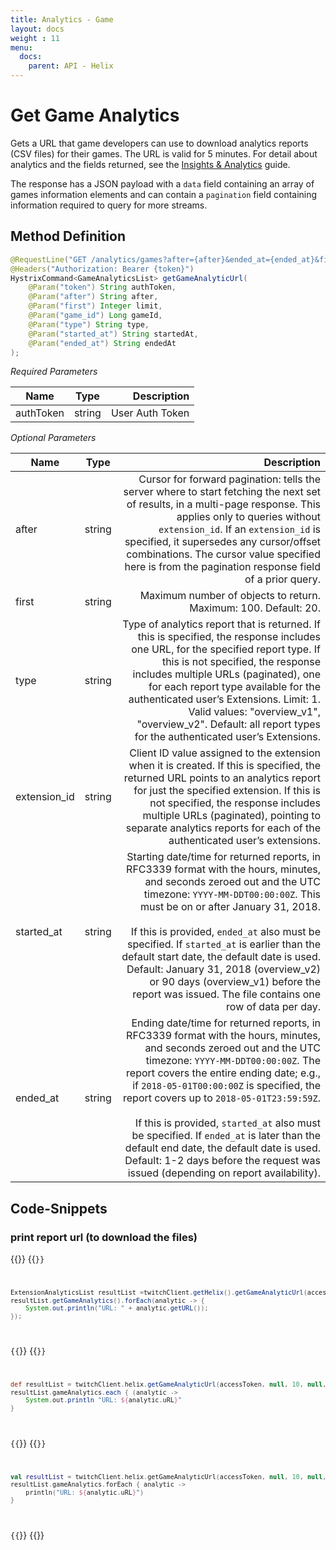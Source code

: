 ```yaml
---
title: Analytics - Game
layout: docs
weight : 11
menu: 
  docs:
    parent: API - Helix
---
```


# Get Game Analytics

Gets a URL that game developers can use to download analytics reports (CSV files) for their games. The URL is valid for 5 minutes. For detail about analytics and the fields returned, see the [Insights & Analytics](https://dev.twitch.tv/docs/insights/) guide.

The response has a JSON payload with a `data` field containing an array of games information elements and can contain a `pagination` field containing information required to query for more streams.

## Method Definition

```java
@RequestLine("GET /analytics/games?after={after}&ended_at={ended_at}&first={first}&game_id={game_id}&started_at={started_at}&type={type}")
@Headers("Authorization: Bearer {token}")
HystrixCommand<GameAnalyticsList> getGameAnalyticUrl(
	@Param("token") String authToken,
	@Param("after") String after,
	@Param("first") Integer limit,
	@Param("game_id") Long gameId,
	@Param("type") String type,
	@Param("started_at") String startedAt,
	@Param("ended_at") String endedAt
);
```

*Required Parameters*

| Name          | Type      | Description  |
| ------------- |:---------:| -----------------:|
| authToken     | string    | User Auth Token |

*Optional Parameters*

| Name          | Type      | Description  |
| ------------- |:---------:| -----------------:|
| after     | string    | Cursor for forward pagination: tells the server where to start fetching the next set of results, in a multi-page response. This applies only to queries without `extension_id`. If an `extension_id` is specified, it supersedes any cursor/offset combinations. The cursor value specified here is from the pagination response field of a prior query. |
| first         | string    | Maximum number of objects to return. Maximum: 100. Default: 20. |
| type         | string    | Type of analytics report that is returned. If this is specified, the response includes one URL, for the specified report type. If this is not specified, the response includes multiple URLs (paginated), one for each report type available for the authenticated user’s Extensions. Limit: 1. Valid values: "overview_v1", "overview_v2". Default: all report types for the authenticated user’s Extensions. |
| extension_id         | string    | Client ID value assigned to the extension when it is created. If this is specified, the returned URL points to an analytics report for just the specified extension. If this is not specified, the response includes multiple URLs (paginated), pointing to separate analytics reports for each of the authenticated user’s extensions. |
| started_at         | string    | Starting date/time for returned reports, in RFC3339 format with the hours, minutes, and seconds zeroed out and the UTC timezone: `YYYY-MM-DDT00:00:00Z`. This must be on or after January 31, 2018.<br /><br />If this is provided, `ended_at` also must be specified. If `started_at` is earlier than the default start date, the default date is used. Default: January 31, 2018 (overview_v2) or 90 days (overview_v1) before the report was issued. The file contains one row of data per day. |
| ended_at         | string    | Ending date/time for returned reports, in RFC3339 format with the hours, minutes, and seconds zeroed out and the UTC timezone: `YYYY-MM-DDT00:00:00Z`. The report covers the entire ending date; e.g., if `2018-05-01T00:00:00Z` is specified, the report covers up to `2018-05-01T23:59:59Z`. <br /><br />If this is provided, `started_at` also must be specified. If `ended_at` is later than the default end date, the default date is used. Default: 1-2 days before the request was issued (depending on report availability). |

## Code-Snippets

### print report url (to download the files)

{{<codeblocks>}}
{{<code Java>}}
```java
ExtensionAnalyticsList resultList =twitchClient.getHelix().getGameAnalyticUrl(accessToken, null, 10, null, null, null, null).execute();
resultList.getGameAnalytics().forEach(analytic -> {
	System.out.println("URL: " + analytic.getURL());
});
```
{{</code>}}
{{<code Groovy>}}
```groovy
def resultList = twitchClient.helix.getGameAnalyticUrl(accessToken, null, 10, null, null, null, null).execute();
resultList.gameAnalytics.each { (analytic ->
	System.out.println "URL: ${analytic.uRL}"
}
```
{{</code>}}
{{<code Kotlin>}}
```kotlin
val resultList = twitchClient.helix.getGameAnalyticUrl(accessToken, null, 10, null, null, null, null).execute();
resultList.gameAnalytics.forEach { analytic ->
	println("URL: ${analytic.uRL}")
}
```
{{</code>}}
{{</codeblocks>}}
